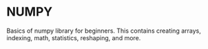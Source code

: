 # NUMPY

Basics of numpy library for beginners.
This contains creating arrays, indexing, math, statistics, reshaping, and more.
